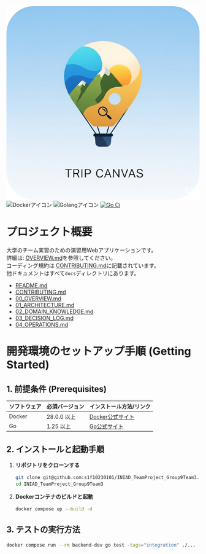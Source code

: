 ![アプリアイコン](./img/appli-icon.png)<br />
![Dockerアイコン](https://img.shields.io/badge/docker-28.0.0-blue.svg?logo=docker&style=flat)
![Golangアイコン](https://img.shields.io/badge/golang-1.25-blue.svg?logo=go&style=flat)
[![Go Ci](https://github.com/s1f10230101/INIAD_TeamProject_Group9Team3/actions/workflows/go_ci.yaml/badge.svg)](https://github.com/s1f10230101/INIAD_TeamProject_Group9Team3/actions/workflows/go_ci.yaml)

# プロジェクト概要
大学のチーム実習のための演習用Webアプリケーションです。  
詳細は: [OVERVIEW.md](/docs/00_OVERVIEW.md)を参照してください。  
コーディング規約は
[CONTRIBUTING.md](/docs/CONTRIBUTING.md)に記載されています。  
他ドキュメントはすべて`docs`ディレクトリにあります。
- [README.md](/docs/README.md)
- [CONTRIBUTING.md](/docs/CONTRIBUTING.md)
- [00_OVERVIEW.md](/docs/00_OVERVIEW.md)
- [01_ARCHITECTURE.md](/docs/01_ARCHITECTURE.md)
- [02_DOMAIN_KNOWLEDGE.md](/docs/02_DOMAIN_KNOWLEDGE.md)
- [03_DECISION_LOG.md](/docs/03_DECISION_LOG.md)
- [04_OPERATIONS.md](/docs/04_OPERATIONS.md)
# 開発環境のセットアップ手順 (Getting Started)

## 1. 前提条件 (Prerequisites)

| ソフトウェア | 必須バージョン | インストール方法/リンク                                 |
| :--- | :--- | :--- |
| Docker | 28.0.0 以上 | [Docker公式サイト](https://docs.docker.com/get-docker/) |
| Go     | 1.25 以上 | [Go公式サイト](https://go.dev/dl/)                   |

## 2. インストールと起動手順

1.  **リポジトリをクローンする**
    ```bash
    git clone git@github.com:s1f10230101/INIAD_TeamProject_Group9Team3.git
    cd INIAD_TeamProject_Group9Team3
    ```

2.  **Dockerコンテナのビルドと起動**
    ```bash
    docker compose up --build -d
    ```

## 3. テストの実行方法

```bash
docker compose run --rm backend-dev go test -tags="integration" ./... -v
```
